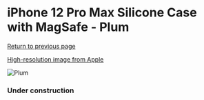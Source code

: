# iPhone 12 Pro Max Silicone Case with MagSafe - Plum

[Return to previous page](/iphone_12)

[High-resolution image from Apple](https://store.storeimages.cdn-apple.com/8756/as-images.apple.com/is/MHLA3?wid=4500&hei=4500&fmt=png)

<div style="width: 384px"><img src="/everysource/MHLA3.png" alt="Plum"></div>

### Under construction
